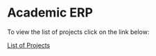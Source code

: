 # Academic ERP

To view the list of projects click on the link below:

[List of Projects](https://github.com/anshgyl/academic-erp/blob/master/PROJECTS.md)